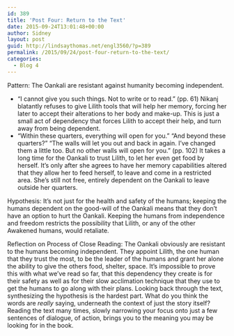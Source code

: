 ```yaml
---
id: 389
title: 'Post Four: Return to the Text'
date: 2015-09-24T13:01:48+00:00
author: Sidney
layout: post
guid: http://lindsaythomas.net/engl3560/?p=389
permalink: /2015/09/24/post-four-return-to-the-text/
categories:
  - Blog 4
---
```

Pattern: The Oankali are resistant against humanity becoming independent.

  * &#8220;I cannot give you such things. Not to write or to read.&#8221; (pp. 61) Nikanj blatantly refuses to give Lilith tools that will help her memory, forcing her later to accept their alterations to her body and make-up. This is just a small act of dependency that forces Lilith to accept their help, and turn away from being dependent.
  * &#8220;Within these quarters, everything will open for you.&#8221; &#8220;And beyond these quarters?&#8221; &#8220;The walls will let you out and back in again. I&#8217;ve changed them a little too. But no other walls will open for you.&#8221; (pp. 102) It takes a long time for the Oankali to trust Lilith, to let her even get food by herself. It&#8217;s only after she agrees to have her memory capabilities altered that they allow her to feed herself, to leave and come in a restricted area. She&#8217;s still not free, entirely dependent on the Oankali to leave outside her quarters.

Hypothesis: It’s not just for the health and safety of the humans; keeping the humans dependent on the good-will of the Oankali means that they don’t have an option to hurt the Oankali. Keeping the humans from independence and freedom restricts the possibility that Lilith, or any of the other Awakened humans, would retaliate.

Reflection on Process of Close Reading: The Oankali obviously are resistant to the humans becoming independent. They appoint Lilith, the one human that they trust the most, to be the leader of the humans and grant her alone the ability to give the others food, shelter, space. It&#8217;s impossible to prove this with what we&#8217;ve read so far, that this dependency they create is for their safety as well as for their slow acclimation technique that they use to get the humans to go along with their plans. Looking back through the text, synthesizing the hypothesis is the hardest part. What do you think the words are _really_ saying, underneath the context of just the story itself? Reading the text many times, slowly narrowing your focus onto just a few sentences of dialogue, of action, brings you to the meaning you may be looking for in the book.

<div class="bar">
</div>